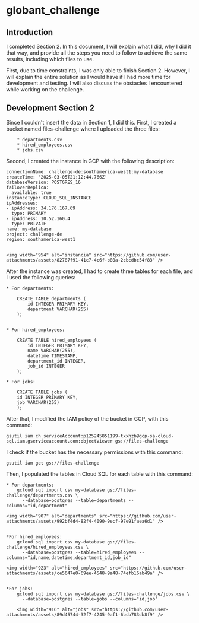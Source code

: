 # globant_challenge
## Introduction
I completed Section 2. In this document, I will explain what I did, why I did it that way, and provide all the steps you need to follow to achieve the same results, including which files to use.

First, due to time constraints, I was only able to finish Section 2. However, I will explain the entire solution as I would have if I had more time for development and testing. I will also discuss the obstacles I encountered while working on the challenge.

## Development Section 2

Since I couldn't insert the data in Section 1, I did this. First, I created a bucket named files-challenge where I uploaded the three files:
```
	* departments.csv
	* hired_employees.csv
	* jobs.csv
```

Second, I created the instance in GCP with the following description:
	
	connectionName: challenge-de:southamerica-west1:my-database
	createTime: '2025-03-05T21:12:44.766Z'
	databaseVersion: POSTGRES_16
	failoverReplica:
	  available: true
	instanceType: CLOUD_SQL_INSTANCE
	ipAddresses:
	- ipAddress: 34.176.167.69
	  type: PRIMARY
	- ipAddress: 10.52.160.4
	  type: PRIVATE
	name: my-database
	project: challenge-de
	region: southamerica-west1

 
	<img width="954" alt="instancia" src="https://github.com/user-attachments/assets/82787f91-41c7-4c6f-b80a-2cbcdbc54f83" />


After the instance was created, I had to create three tables for each file, and I used the following queries:

	* For departments:

		CREATE TABLE departments (
		    id INTEGER PRIMARY KEY,
		    department VARCHAR(255)
		);


	* For hired_employees:

		CREATE TABLE hired_employees (
		    id INTEGER PRIMARY KEY,
		    name VARCHAR(255),
		    datetime TIMESTAMP,
		    department_id INTEGER,
		    job_id INTEGER
		);

	* For jobs:
		
		CREATE TABLE jobs (
	    id INTEGER PRIMARY KEY,
	    job VARCHAR(255)
		);

After that, I modified the IAM policy of the bucket in GCP, with this command:
```
gsutil iam ch serviceAccount:p125245851199-txxhzb@gcp-sa-cloud-sql.iam.gserviceaccount.com:objectViewer gs://files-challenge
```

I check if the bucket has the necessary permissions with this command:
```
gsutil iam get gs://files-challenge
```

Then, I populated the tables in Cloud SQL for each table with this command:


	* For departments:
		gcloud sql import csv my-database gs://files-challenge/departments.csv \
		  --database=postgres --table=departments --columns="id,department"
    
	<img width="907" alt="departments" src="https://github.com/user-attachments/assets/992bf4d4-82f4-4090-9ecf-97e91faea6d1" />

     
	*For hired_employees:
		gcloud sql import csv my-database gs://files-challenge/hired_employees.csv \
		  --database=postgres --table=hired_employees --columns="id,name,datetime,department_id,job_id"
    
	<img width="923" alt="hired_employees" src="https://github.com/user-attachments/assets/ce5647e0-69ee-4548-9a48-74efb16ab49a" />

    	
	*For jobs:
		gcloud sql import csv my-database gs://files-challenge/jobs.csv \
		  --database=postgres --table=jobs --columns="id,job"

    	<img width="916" alt="jobs" src="https://github.com/user-attachments/assets/89d45744-32f7-4245-9af1-6bcb783db8f9" />



